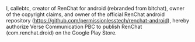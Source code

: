 I, callebtc, creator of RenChat for android (rebranded from bitchat), owner of the copyright claims, and owner of the official RenChat android repository (https://github.com/permissionlesstech/renchat-android), hereby authorize Verse Communication PBC to publish RenChat (com.renchat.droid) on the Google Play Store.
